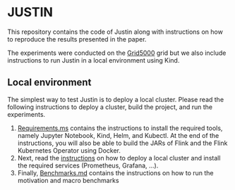 # JUSTIN

This repository contains the code of Justin along with instructions on how to reproduce the results presented in the paper.

The experiments were conducted on the [Grid5000]() grid but we also include instructions to run Justin in a local environment using Kind.

## Local environment
The simplest way to test Justin is to deploy a local cluster.
Please read the following instructions to deploy a cluster, build the project, and run the experiments.
1. [Requirements.ms](./Requirements.md) contains the instructions to install the required tools, namely Jupyter Notebook, Kind, Helm, and Kubectl.
At the end of the instructions, you will also be able to build the JARs of Flink and the Flink Kubernetes Operator using Docker.
2. Next, read the [instructions](./Deployment.md) on how to deploy a local cluster and install the required services (Prometheus, Grafana, ...).
3. Finally, [Benchmarks.md](./Benchmarks.md) contains the instructions on how to run the motivation and macro benchmarks